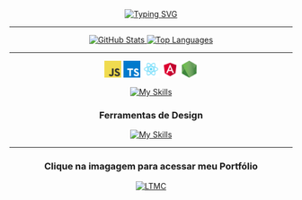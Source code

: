 <!-- Título com Animação de Digitação -->
<div align="center">
  <a href="https://git.io/typing-svg">
    <img src="https://readme-typing-svg.demolab.com?font=Fira+Code&size=30&pause=1000&random=false&width=435&lines=Hi+I'm+Lucas" alt="Typing SVG" />
  </a>
</div>

---

<!-- GitHub Stats -->
<div align="center">
  <a href="https://github.com/luctmc">
    <img height="180em" src="https://github-readme-stats.vercel.app/api?username=luctmc&show_icons=true&locale=pt-br&theme=react" alt="GitHub Stats"/>
    <img height="180em" src="https://github-readme-stats.vercel.app/api/top-langs?username=luctmc&show_icons=true&locale=pt-br&layout=compact&theme=react" alt="Top Languages"/>
  </a>
</div>

---

<!-- Tecnologias e Ferramentas -->
<div align="center">
  <!-- Tecnologias -->

  <code><img height="30" src="https://raw.githubusercontent.com/github/explore/80688e429a7d4ef2fca1e82350fe8e3517d3494d/topics/javascript/javascript.png" alt="JavaScript"></code>
  <code><img height="30" src="https://raw.githubusercontent.com/github/explore/80688e429a7d4ef2fca1e82350fe8e3517d3494d/topics/typescript/typescript.png" alt="TypeScript"></code>
  <code><img height="30" src="https://raw.githubusercontent.com/github/explore/80688e429a7d4ef2fca1e82350fe8e3517d3494d/topics/react/react.png" alt="React"></code>
  <code><img height="30" src="https://raw.githubusercontent.com/github/explore/5c058a388828bb5fde0bcafd4bc867b5bb3f26f3/topics/angular/angular.png" alt="Angular"></code>
  <code><img height="30" src="https://raw.githubusercontent.com/github/explore/80688e429a7d4ef2fca1e82350fe8e3517d3494d/topics/nodejs/nodejs.png" alt="Node.js"></code>
  
  <!-- Outras Habilidades -->
  
  [![My Skills](https://skillicons.dev/icons?i=js,html,css,c,cs,py)](https://skillicons.dev)
  
  <!-- Ferramentas de Design -->
  <h3> Ferramentas de Design</h3>
  
  [![My Skills](https://skillicons.dev/icons?i=figma,ps,pr,blender)](https://skillicons.dev)
</div>

---



<div align="center">
  <h3> Clique na imagagem para acessar meu Portfólio</h3>
  <a href="https://ltmc.vercel.app/">
    <img src="https://i.imgur.com/sUQiNqc.png" alt="LTMC">
  </a>
</div>


